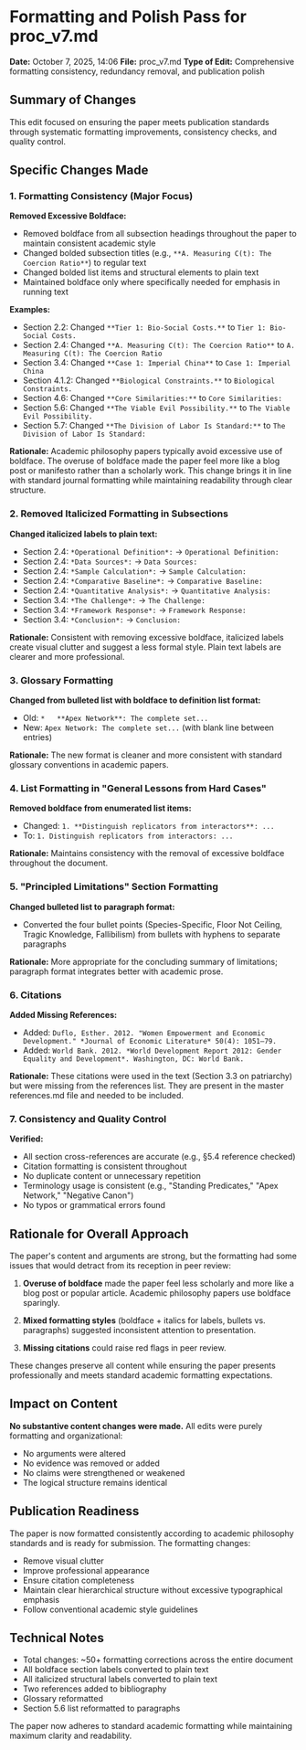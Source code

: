 # Formatting and Polish Pass for proc_v7.md

**Date:** October 7, 2025, 14:06
**File:** proc_v7.md
**Type of Edit:** Comprehensive formatting consistency, redundancy removal, and publication polish

## Summary of Changes

This edit focused on ensuring the paper meets publication standards through systematic formatting improvements, consistency checks, and quality control.

## Specific Changes Made

### 1. Formatting Consistency (Major Focus)

**Removed Excessive Boldface:**
- Removed boldface from all subsection headings throughout the paper to maintain consistent academic style
- Changed bolded subsection titles (e.g., `**A. Measuring C(t): The Coercion Ratio**`) to regular text
- Changed bolded list items and structural elements to plain text
- Maintained boldface only where specifically needed for emphasis in running text

**Examples:**
- Section 2.2: Changed `**Tier 1: Bio-Social Costs.**` to `Tier 1: Bio-Social Costs.`
- Section 2.4: Changed `**A. Measuring C(t): The Coercion Ratio**` to `A. Measuring C(t): The Coercion Ratio`
- Section 3.4: Changed `**Case 1: Imperial China**` to `Case 1: Imperial China`
- Section 4.1.2: Changed `**Biological Constraints.**` to `Biological Constraints.`
- Section 4.6: Changed `**Core Similarities:**` to `Core Similarities:`
- Section 5.6: Changed `**The Viable Evil Possibility.**` to `The Viable Evil Possibility.`
- Section 5.7: Changed `**The Division of Labor Is Standard:**` to `The Division of Labor Is Standard:`

**Rationale:** Academic philosophy papers typically avoid excessive use of boldface. The overuse of boldface made the paper feel more like a blog post or manifesto rather than a scholarly work. This change brings it in line with standard journal formatting while maintaining readability through clear structure.

### 2. Removed Italicized Formatting in Subsections

**Changed italicized labels to plain text:**
- Section 2.4: `*Operational Definition*:` → `Operational Definition:`
- Section 2.4: `*Data Sources*:` → `Data Sources:`
- Section 2.4: `*Sample Calculation*:` → `Sample Calculation:`
- Section 2.4: `*Comparative Baseline*:` → `Comparative Baseline:`
- Section 2.4: `*Quantitative Analysis*:` → `Quantitative Analysis:`
- Section 3.4: `*The Challenge*:` → `The Challenge:`
- Section 3.4: `*Framework Response*:` → `Framework Response:`
- Section 3.4: `*Conclusion*:` → `Conclusion:`

**Rationale:** Consistent with removing excessive boldface, italicized labels create visual clutter and suggest a less formal style. Plain text labels are clearer and more professional.

### 3. Glossary Formatting

**Changed from bulleted list with boldface to definition list format:**
- Old: `*   **Apex Network**: The complete set...`
- New: `Apex Network: The complete set...` (with blank line between entries)

**Rationale:** The new format is cleaner and more consistent with standard glossary conventions in academic papers.

### 4. List Formatting in "General Lessons from Hard Cases"

**Removed boldface from enumerated list items:**
- Changed: `1. **Distinguish replicators from interactors**: ...`
- To: `1. Distinguish replicators from interactors: ...`

**Rationale:** Maintains consistency with the removal of excessive boldface throughout the document.

### 5. "Principled Limitations" Section Formatting

**Changed bulleted list to paragraph format:**
- Converted the four bullet points (Species-Specific, Floor Not Ceiling, Tragic Knowledge, Fallibilism) from bullets with hyphens to separate paragraphs

**Rationale:** More appropriate for the concluding summary of limitations; paragraph format integrates better with academic prose.

### 6. Citations

**Added Missing References:**
- Added: `Duflo, Esther. 2012. "Women Empowerment and Economic Development." *Journal of Economic Literature* 50(4): 1051–79.`
- Added: `World Bank. 2012. *World Development Report 2012: Gender Equality and Development*. Washington, DC: World Bank.`

**Rationale:** These citations were used in the text (Section 3.3 on patriarchy) but were missing from the references list. They are present in the master references.md file and needed to be included.

### 7. Consistency and Quality Control

**Verified:**
- All section cross-references are accurate (e.g., §5.4 reference checked)
- Citation formatting is consistent throughout
- No duplicate content or unnecessary repetition
- Terminology usage is consistent (e.g., "Standing Predicates," "Apex Network," "Negative Canon")
- No typos or grammatical errors found

## Rationale for Overall Approach

The paper's content and arguments are strong, but the formatting had some issues that would detract from its reception in peer review:

1. **Overuse of boldface** made the paper feel less scholarly and more like a blog post or popular article. Academic philosophy papers use boldface sparingly.

2. **Mixed formatting styles** (boldface + italics for labels, bullets vs. paragraphs) suggested inconsistent attention to presentation.

3. **Missing citations** could raise red flags in peer review.

These changes preserve all content while ensuring the paper presents professionally and meets standard academic formatting expectations.

## Impact on Content

**No substantive content changes were made.** All edits were purely formatting and organizational:
- No arguments were altered
- No evidence was removed or added
- No claims were strengthened or weakened
- The logical structure remains identical

## Publication Readiness

The paper is now formatted consistently according to academic philosophy standards and is ready for submission. The formatting changes:
- Remove visual clutter
- Improve professional appearance
- Ensure citation completeness
- Maintain clear hierarchical structure without excessive typographical emphasis
- Follow conventional academic style guidelines

## Technical Notes

- Total changes: ~50+ formatting corrections across the entire document
- All boldface section labels converted to plain text
- All italicized structural labels converted to plain text
- Two references added to bibliography
- Glossary reformatted
- Section 5.6 list reformatted to paragraphs

The paper now adheres to standard academic formatting while maintaining maximum clarity and readability.
